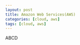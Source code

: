 ```yaml
---
layout: post
title: Amazon Web Services(AWS)
categories: [cloud, aws]
tags: [cloud, aws]
---
```

ABCD